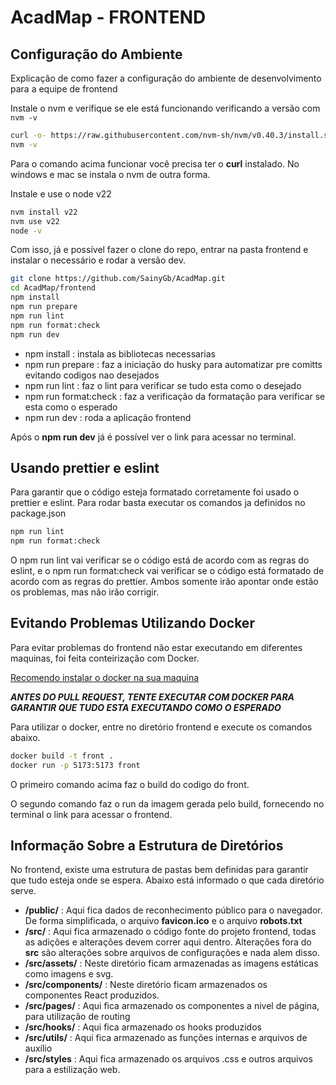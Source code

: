# AcadMap - FRONTEND
## Configuração do Ambiente

Explicação de como fazer a configuração do ambiente de desenvolvimento para a equipe de frontend

Instale o nvm e verifique se ele está funcionando verificando a versão com `nvm -v`
``` bash
curl -o- https://raw.githubusercontent.com/nvm-sh/nvm/v0.40.3/install.sh | bash
nvm -v
```
Para o comando acima funcionar você precisa ter o **curl** instalado. No windows e mac se instala o nvm de outra forma.

Instale e use o node v22
```bash
nvm install v22
nvm use v22
node -v
```

Com isso, já e possível fazer o clone do repo, entrar na pasta frontend e instalar o necessário e rodar a versão dev.
```bash
git clone https://github.com/SainyGb/AcadMap.git 
cd AcadMap/frontend
npm install 
npm run prepare
npm run lint
npm run format:check
npm run dev
```

* npm install : instala as bibliotecas necessarias
* npm run prepare : faz a iniciação do husky para automatizar pre comitts evitando codigos nao desejados
* npm run lint : faz o lint para verificar se tudo esta como o desejado
* npm run format:check : faz a verificação da formatação para verificar se esta como o esperado
* npm run dev : roda a aplicação frontend

Após o **npm run dev** já é possível ver o link para acessar no terminal.
## Usando prettier e eslint

Para garantir que o código esteja formatado corretamente foi usado o prettier e eslint.
Para rodar basta executar os comandos ja definidos no package.json
```bash
npm run lint
npm run format:check
```
O npm run lint vai verificar se o código está de acordo com as regras do eslint, e o npm run format:check vai verificar se o código está formatado de acordo com as regras do prettier. Ambos somente irão apontar onde estão os problemas, mas não irão corrigir.
## Evitando Problemas Utilizando Docker

Para evitar problemas do frontend não estar executando em diferentes maquinas, foi feita conteirização com Docker.

[Recomendo instalar o docker na sua maquina](https://www.docker.com/)

***ANTES DO PULL REQUEST, TENTE EXECUTAR COM DOCKER PARA GARANTIR QUE TUDO ESTA EXECUTANDO COMO O ESPERADO***

Para utilizar o docker, entre no diretório frontend e execute os comandos abaixo.
```bash
docker build -t front .
docker run -p 5173:5173 front
```

O primeiro comando acima faz o build do codigo do front.

O segundo comando faz o run da imagem gerada pelo build, fornecendo no terminal o link para acessar o frontend.
## Informação Sobre a Estrutura de Diretórios

No frontend, existe uma estrutura de pastas bem definidas para garantir que tudo esteja onde se espera. Abaixo está informado o que cada diretório serve.

* **/public/** : Aqui fica dados de reconhecimento público para o navegador. De forma simplificada, o arquivo **favicon.ico** e o arquivo **robots.txt**
* **/src/** : Aqui fica armazenado o código fonte do projeto frontend, todas as adições e alterações devem correr aqui dentro. Alterações fora do **src** são alterações sobre arquivos de configurações e nada alem disso.
* **/src/assets/** : Neste diretório ficam armazenadas as imagens estáticas como imagens e svg.
* **/src/components/** : Neste diretório ficam armazenados os componentes React produzidos.
* **/src/pages/** : Aqui fica armazenado os componentes a nivel de página, para utilização de routing
* **/src/hooks/** : Aqui fica armazenado os hooks produzidos
* **/src/utils/** : Aqui fica armazenado as funções internas e arquivos de auxílio
* **/src/styles** : Aqui fica armazenado os arquivos .css e outros arquivos para a estilização web. 

